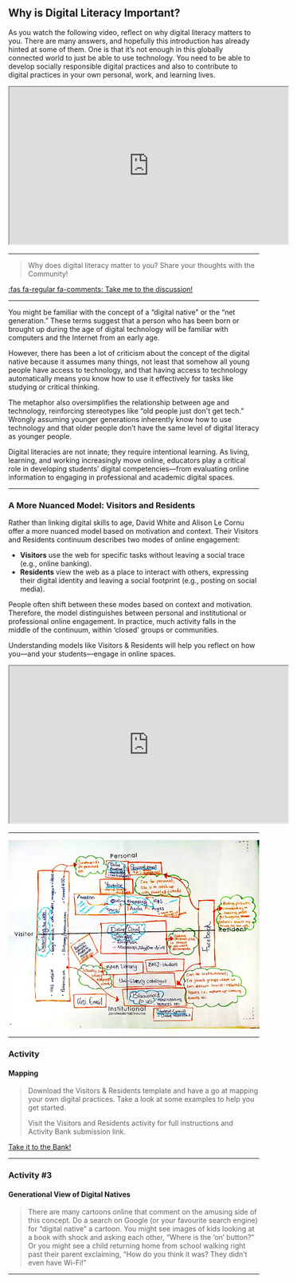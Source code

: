 ## Why is Digital Literacy Important?

As you watch the following video, reflect on why digital literacy matters to you. There are many answers, and hopefully this introduction has already hinted at some of them. One is that it’s not enough in this globally connected world to just be able to use technology. You need to be able to develop socially responsible digital practices and also to contribute to digital practices in your own personal, work, and learning lives.

  <div class="video-container-16by9">
    <iframe
      width="560"
      height="315"
      src="https://www.youtube.com/embed/p2k3C-iB88w?si=IX3YuU17WCThGj2A&amp;controls=0"></iframe>
  </div>

* * *

> Why does digital literacy matter to you? Share your thoughts with the Community!

[:fas fa-regular fa-comments: Take me to the discussion!](https://elearn.waikato.ac.nz/ " :class=button")

* * *

You might be familiar with the concept of a “digital native” or the “net generation.” These terms suggest that a person who has been born or brought up during the age of digital technology will be familiar with computers and the Internet from an early age.

However, there has been a lot of criticism about the concept of the digital native because it assumes many things, not least that somehow all young people have access to technology, and that having access to technology automatically means you know how to use it effectively for tasks like studying or critical thinking.

The metaphor also oversimplifies the relationship between age and technology, reinforcing stereotypes like “old people just don't get tech.” Wrongly assuming younger generations inherently know how to use technology and that older people don’t have the same level of digital literacy as younger people.

Digital literacies are not innate; they require intentional learning. As living, learning, and working increasingly move online, educators play a critical role in developing students’ digital competencies—from evaluating online information to engaging in professional and academic digital spaces.

* * *

### A More Nuanced Model: Visitors and Residents

Rather than linking digital skills to age, David White and Alison Le Cornu offer a more nuanced model based on motivation and context. Their Visitors and Residents continuum describes two modes of online engagement:

- **Visitors** use the web for specific tasks without leaving a social trace (e.g., online banking).
- **Residents** view the web as a place to interact with others, expressing their digital identity and leaving a social footprint (e.g., posting on social media).

People often shift between these modes based on context and motivation. Therefore, the model distinguishes between personal and institutional or professional online engagement. In practice, much activity falls in the middle of the continuum, within ‘closed’ groups or communities.

Understanding models like Visitors & Residents will help you reflect on how you—and your students—engage in online spaces.

  <div class="video-container-16by9">
    <iframe
      width="560"
      height="315"
      src="https://www.youtube.com/embed/MSK1Iw1XtwQ?si=A4Y7Isj37IzqcN6y"></iframe>
  </div>

* * *

![Visitors and residents map](images/800px-A_Visitors_&_Residents_map_of_online_engagement.jpg)

* * *

### Activity
#### Mapping

> Download the Visitors & Residents template and have a go at mapping your own digital practices. Take a look at some examples to help you get started.
>
> Visit the Visitors and Residents activity for full instructions and Activity Bank submission link.

[Take it to the Bank!](https://elearn.waikato.ac.nz/ ":class=button")

* * *

### Activity #3
#### Generational View of Digital Natives

> There are many cartoons online that comment on the amusing side of this concept. Do a search on Google (or your favourite search engine) for “digital native” a cartoon. You might see images of kids looking at a book with shock and asking each other, “Where is the ‘on’ button?” Or you might see a child returning home from school walking right past their parent exclaiming, “How do you think it was? They didn’t even have Wi-Fi!”

* * *
